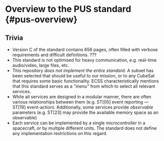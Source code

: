 # Overview to the PUS standard {#pus-overview}

## Trivia
- Version C of the standard contains 656 pages, often filled with verbose requirements and difficult definitions. ???
- This standard is not optimised for heavy communication, e.g. real-time audio/video, large files, etc.
- This repository _does not implement the entire standard_. A subset has been selected that should be useful to our
  mission, or to any CubeSat that requires some basic functionality. ECSS characteristically mentions that this
  standard serves as a _"menu"_ from which to select all relevant services.
- While all services are designed in a modular manner, there are often various relationships between them (e.g. ST[05]
  event reporting — ST[19] event-action). Additionally, some services provide _observable_ parameters (e.g. ST[23] may
  provide the available memory space as an observable)
- Each service can be implemented by a single microcontroller in a spacecraft, or by multiple different units. The
  standard does not define any implementation restrictions on this regard.
